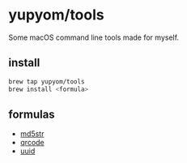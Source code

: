 # yupyom/tools
Some macOS command line tools made for myself.

## install
```sh
brew tap yupyom/tools
brew install <formula>
```

## formulas

- [md5str](http://yupyom.github.io/tools/md5str.1.html)
- [qrcode](http://yupyom.github.io/tools/qrcode.1.html)
- [uuid](http://yupyom.github.io/tools/uuid.1.html)
